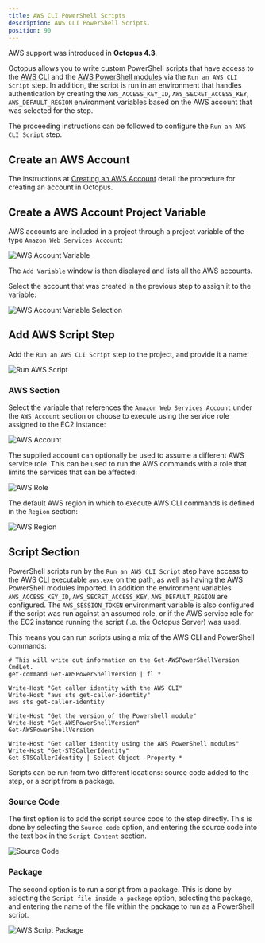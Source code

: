 ```yaml
---
title: AWS CLI PowerShell Scripts
description: AWS CLI PowerShell Scripts.
position: 90
---
```


AWS support was introduced in **Octopus 4.3**.

Octopus allows you to write custom PowerShell scripts that have access to the [AWS CLI](https://aws.amazon.com/cli/) and the [AWS PowerShell modules](https://aws.amazon.com/powershell/) via the `Run an AWS CLI Script` step. In addition, the script is run in an environment that handles authentication by creating the `AWS_ACCESS_KEY_ID`, `AWS_SECRET_ACCESS_KEY`, `AWS_DEFAULT_REGION` environment variables based on the AWS account that was selected for the step.

The proceeding instructions can be followed to configure the `Run an AWS CLI Script` step.

## Create an AWS Account

The instructions at [Creating an AWS Account](/docs/infrastructure/accounts/aws/index.md#create-an-aws-account) detail the procedure for creating an account in Octopus.

## Create a AWS Account Project Variable

AWS accounts are included in a project through a project variable of the type `Amazon Web Services Account`:

![AWS Account Variable](aws-account-variable.png)

The `Add Variable` window is then displayed and lists all the AWS accounts.

Select the account that was created in the previous step to assign it to the variable:

![AWS Account Variable Selection](aws-account-variable-selection.png)

## Add AWS Script Step

Add the `Run an AWS CLI Script` step to the project, and provide it a name:

![Run AWS Script](run-aws-script-step.png)

### AWS Section

Select the variable that references the `Amazon Web Services Account` under the `AWS Account` section or choose to execute using the service role assigned to the EC2 instance:

![AWS Account](step-aws-account.png)

The supplied account can optionally be used to assume a different AWS service role. This can be used to run the AWS commands with a role that limits the services that can be affected:

![AWS Role](step-aws-role.png)

The default AWS region in which to execute AWS CLI commands is defined in the `Region` section:

![AWS Region](step-aws-region.png)

## Script Section

PowerShell scripts run by the `Run an AWS CLI Script` step have access to the AWS CLI executable `aws.exe` on the path, as well as having the AWS PowerShell modules imported. In addition the environment variables `AWS_ACCESS_KEY_ID`, `AWS_SECRET_ACCESS_KEY`, `AWS_DEFAULT_REGION` are configured. The `AWS_SESSION_TOKEN` environment variable is also configured if the script was run against an assumed role, or if the AWS service role for the EC2 instance running the script (i.e. the Octopus Server) was used.

This means you can run scripts using a mix of the AWS CLI and PowerShell commands:

```
# This will write out information on the Get-AWSPowerShellVersion CmdLet.
get-command Get-AWSPowerShellVersion | fl *

Write-Host "Get caller identity with the AWS CLI"
Write-Host "aws sts get-caller-identity"
aws sts get-caller-identity

Write-Host "Get the version of the Powershell module"
Write-Host "Get-AWSPowerShellVersion"
Get-AWSPowerShellVersion

Write-Host "Get caller identity using the AWS PowerShell modules"
Write-Host "Get-STSCallerIdentity"
Get-STSCallerIdentity | Select-Object -Property *
```

Scripts can be run from two different locations: source code added to the step, or a script from a package.

### Source Code

The first option is to add the script source code to the step directly. This is done by selecting the `Source code` option, and entering the source code into the text box in the `Script Content` section.

![Source Code](step-aws-script.png)

### Package

The second option is to run a script from a package. This is done by selecting the `Script file inside a package` option, selecting the package, and entering the name of the file within the package to run as a PowerShell script.

![AWS Script Package](step-aws-package.png)
